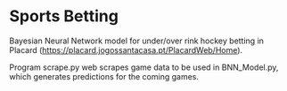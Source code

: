 # Sports Betting

Bayesian Neural Network model for under/over rink hockey betting in Placard (https://placard.jogossantacasa.pt/PlacardWeb/Home).

Program scrape.py web scrapes game data to be used in BNN_Model.py, which generates predictions for the coming games.
